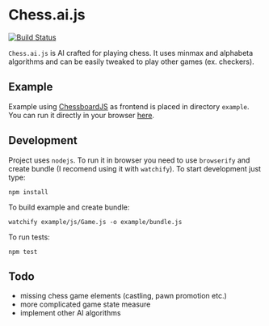 Chess.ai.js
===========
[![Build Status](https://travis-ci.org/krzkaczor/Chess.ai.js.svg?branch=master)](https://travis-ci.org/krzkaczor/Chess.ai.js)

`Chess.ai.js` is AI crafted for playing chess. It uses minmax and alphabeta algorithms and can be easily tweaked to play other games (ex. checkers).

Example
-------
Example using [ChessboardJS](https://github.com/oakmac/chessboardjs/) as frontend is placed in directory `example`. You can run it directly in your browser [here](https://rawgit.com/krzkaczor/Chess.ai.js/master/example/index.html).

Development
-----------
Project uses `nodejs`. To run it in browser you need to use `browserify` and create bundle (I recomend using it with `watchify`). 
To start development just type:
		
	npm install
	

To build example and create bundle:

	watchify example/js/Game.js -o example/bundle.js

To run tests:
	
	npm test


Todo
----
- missing chess game elements (castling, pawn promotion etc.)
- more complicated game state measure
- implement other AI algorithms